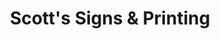 ---
title: "Scott's Signs & Printing"
url: /mount-pocono/scotts-signs-und-printing/
shop: Kopieren
---